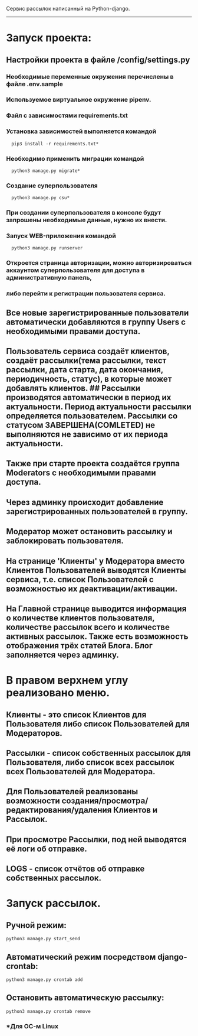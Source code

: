 Сервис рассылок написанный на Python-django.
____
# Запуск проекта:
   ## Настройки проекта в файле /config/settings.py
   ### Необходимые переменные окружения перечислены в файле .env.sample
   ### Используемое виртуальное окружение pipenv.
   ### Файл с зависимостями requirements.txt
   ### Установка зависимостей выполняется командой
      pip3 install -r requirements.txt*
   ### Необходимо применить миграции командой
      python3 manage.py migrate*
   ### Создание суперпользователя
      python3 manage.py csu*
   ### При создании суперпользователя в консоле будут запрошены необходимые данные, нужно их внести.
   ### Запуск WEB-приложения командой
      python3 manage.py runserver
   ### Откроется страница авторизации, можно авторизироваться аккаунтом суперпользователя для доступа в административную панель,
   ### либо перейти к регистрации пользователя сервиса.
## Все новые зарегистрированные пользователи автоматически добавляются в группу Users с необходимыми правами доступа.
## Пользователь сервиса создаёт клиентов, создаёт рассылки(тема рассылки, текст рассылки, дата старта, дата окончания, периодичность, статус), в которые может добавлять клиентов. ## Рассылки производятся автоматически в период их актуальности. Период актуальности рассылки определяется пользователем. Рассылки со статусом ЗАВЕРШЕНА(COMLETED) не выполняются не зависимо от их периода актуальности.
## Также при старте проекта создаётся группа Moderators с необходимыми правами доступа.
 ## Через админку происходит добавление зарегистрированных пользователей в группу.
 ## Модератор может остановить рассылку и заблокировать пользователя.
 ## На странице 'Клиенты' у Модератора вместо Клиентов Пользователей выводятся Клиенты сервиса, т.е. список Пользователей с возможностью их деактивации/активации.
## На Главной странице выводится информация о количестве клиентов пользователя, количестве рассылок всего и количестве активных рассылок. Также есть возможность отображения трёх статей Блога. Блог заполняется через админку.
# В правом верхнем углу реализовано меню.
 ## Клиенты - это список Клиентов для Пользователя либо список Пользователей для Модераторов.
 ## Рассылки - список собственных рассылок для Пользователя, либо список всех рассылок всех Пользователей для Модератора.
 ## Для Пользователей реализованы возможности создания/просмотра/редактирования/удаления Клиентов и Рассылок.
 ## При просмотре Рассылки, под ней выводятся её логи об отправке.
 ## LOGS - список отчётов об отправке собственных рассылок.
 # Запуск рассылок.
 ## Ручной режим:
    python3 manage.py start_send
 ## Автоматический режим посредством django-crontab:
    python3 manage.py crontab add
 ## Остановить автоматическую рассылку:
    python3 manage.py crontab remove


 ### *Для ОС-м Linux
